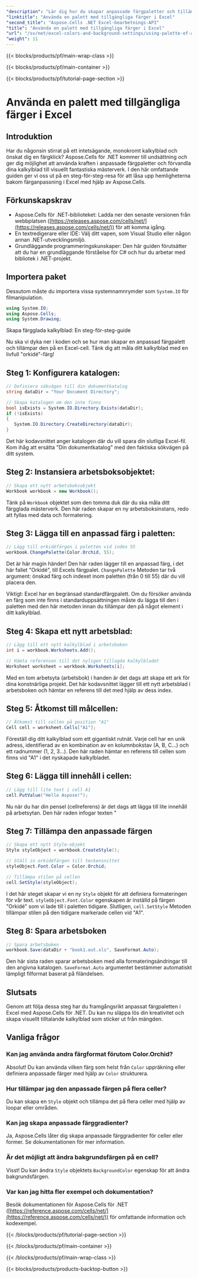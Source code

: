 ```yaml
---
"description": "Lär dig hur du skapar anpassade färgpaletter och tillämpar dem i dina Excel-kalkylblad med Aspose.Cells för .NET. Förbättra dina datas visuella attraktionskraft med livfulla färger och formateringsalternativ."
"linktitle": "Använda en palett med tillgängliga färger i Excel"
"second_title": "Aspose.Cells .NET Excel-bearbetnings-API"
"title": "Använda en palett med tillgängliga färger i Excel"
"url": "/sv/net/excel-colors-and-background-settings/using-palette-of-available-colors/"
"weight": 11
---
```


{{< blocks/products/pf/main-wrap-class >}}

{{< blocks/products/pf/main-container >}}

{{< blocks/products/pf/tutorial-page-section >}}

# Använda en palett med tillgängliga färger i Excel

## Introduktion
Har du någonsin stirrat på ett intetsägande, monokromt kalkylblad och önskat dig en färgklick? Aspose.Cells för .NET kommer till undsättning och ger dig möjlighet att använda kraften i anpassade färgpaletter och förvandla dina kalkylblad till visuellt fantastiska mästerverk. I den här omfattande guiden ger vi oss ut på en steg-för-steg-resa för att låsa upp hemligheterna bakom färganpassning i Excel med hjälp av Aspose.Cells. 

## Förkunskapskrav

- Aspose.Cells för .NET-biblioteket: Ladda ner den senaste versionen från webbplatsen ([https://releases.aspose.com/cells/net/](https://releases.aspose.com/cells/net/)) för att komma igång. 
- En textredigerare eller IDE: Välj ditt vapen, som Visual Studio eller någon annan .NET-utvecklingsmiljö. 
- Grundläggande programmeringskunskaper: Den här guiden förutsätter att du har en grundläggande förståelse för C# och hur du arbetar med bibliotek i .NET-projekt.

## Importera paket

Dessutom måste du importera vissa systemnamnrymder som `System.IO` för filmanipulation. 

```csharp
using System.IO;
using Aspose.Cells;
using System.Drawing;
```

Skapa färgglada kalkylblad: En steg-för-steg-guide

Nu ska vi dyka ner i koden och se hur man skapar en anpassad färgpalett och tillämpar den på en Excel-cell. Tänk dig att måla ditt kalkylblad med en livfull "orkidé"-färg!

## Steg 1: Konfigurera katalogen:

```csharp
// Definiera sökvägen till din dokumentkatalog
string dataDir = "Your Document Directory";

// Skapa katalogen om den inte finns
bool isExists = System.IO.Directory.Exists(dataDir);
if (!isExists)
{
   System.IO.Directory.CreateDirectory(dataDir);
}
```

Det här kodavsnittet anger katalogen där du vill spara din slutliga Excel-fil. Kom ihåg att ersätta "Din dokumentkatalog" med den faktiska sökvägen på ditt system.

## Steg 2: Instansiera arbetsboksobjektet:

```csharp
// Skapa ett nytt arbetsboksobjekt
Workbook workbook = new Workbook();
```

Tänk på `Workbook` objektet som den tomma duk där du ska måla ditt färgglada mästerverk. Den här raden skapar en ny arbetsboksinstans, redo att fyllas med data och formatering.

## Steg 3: Lägga till en anpassad färg i paletten:

```csharp
// Lägg till orkidéfärgen i paletten vid index 55
workbook.ChangePalette(Color.Orchid, 55);
```

Det är här magin händer! Den här raden lägger till en anpassad färg, i det här fallet "Orkidé", till Excels färgpalet. `ChangePalette` Metoden tar två argument: önskad färg och indexet inom paletten (från 0 till 55) där du vill placera den. 

Viktigt: Excel har en begränsad standardfärgpalett. Om du försöker använda en färg som inte finns i standarduppsättningen måste du lägga till den i paletten med den här metoden innan du tillämpar den på något element i ditt kalkylblad.

## Steg 4: Skapa ett nytt arbetsblad:

```csharp
// Lägg till ett nytt kalkylblad i arbetsboken
int i = workbook.Worksheets.Add();

// Hämta referensen till det nyligen tillagda kalkylbladet
Worksheet worksheet = workbook.Worksheets[i];
```

Med en tom arbetsyta (arbetsbok) i handen är det dags att skapa ett ark för dina konstnärliga projekt. Det här kodavsnittet lägger till ett nytt arbetsblad i arbetsboken och hämtar en referens till det med hjälp av dess index.

## Steg 5: Åtkomst till målcellen:

```csharp
// Åtkomst till cellen på position "A1"
Cell cell = worksheet.Cells["A1"];
```

Föreställ dig ditt kalkylblad som ett gigantiskt rutnät. Varje cell har en unik adress, identifierad av en kombination av en kolumnbokstav (A, B, C...) och ett radnummer (1, 2, 3...). Den här raden hämtar en referens till cellen som finns vid "A1" i det nyskapade kalkylbladet.

## Steg 6: Lägga till innehåll i cellen:

```csharp
// Lägg till lite text i cell A1
cell.PutValue("Hello Aspose!");
```

Nu när du har din pensel (cellreferens) är det dags att lägga till lite innehåll på arbetsytan. Den här raden infogar texten "

## Steg 7: Tillämpa den anpassade färgen

```csharp
// Skapa ett nytt Style-objekt
Style styleObject = workbook.CreateStyle();

// Ställ in orkidéfärgen till teckensnittet
styleObject.Font.Color = Color.Orchid;

// Tillämpa stilen på cellen
cell.SetStyle(styleObject);
```

I det här steget skapar vi en ny `Style` objekt för att definiera formateringen för vår text. `styleObject.Font.Color` egenskapen är inställd på färgen "Orkidé" som vi lade till i paletten tidigare. Slutligen, `cell.SetStyle` Metoden tillämpar stilen på den tidigare markerade cellen vid "A1".

## Steg 8: Spara arbetsboken

```csharp
// Spara arbetsboken
workbook.Save(dataDir + "book1.out.xls", SaveFormat.Auto);
```

Den här sista raden sparar arbetsboken med alla formateringsändringar till den angivna katalogen. `SaveFormat.Auto` argumentet bestämmer automatiskt lämpligt filformat baserat på filändelsen.

## Slutsats

Genom att följa dessa steg har du framgångsrikt anpassat färgpaletten i Excel med Aspose.Cells för .NET. Du kan nu släppa lös din kreativitet och skapa visuellt tilltalande kalkylblad som sticker ut från mängden. 

## Vanliga frågor

### Kan jag använda andra färgformat förutom Color.Orchid?
Absolut! Du kan använda vilken färg som helst från `Color` uppräkning eller definiera anpassade färger med hjälp av `Color` strukturera.

### Hur tillämpar jag den anpassade färgen på flera celler?
Du kan skapa en `Style` objekt och tillämpa det på flera celler med hjälp av loopar eller områden.

### Kan jag skapa anpassade färggradienter?
Ja, Aspose.Cells låter dig skapa anpassade färggradienter för celler eller former. Se dokumentationen för mer information.

### Är det möjligt att ändra bakgrundsfärgen på en cell?
Visst! Du kan ändra `Style` objektets `BackgroundColor` egenskap för att ändra bakgrundsfärgen.

### Var kan jag hitta fler exempel och dokumentation?
Besök dokumentationen för Aspose.Cells för .NET ([https://reference.aspose.com/cells/net/](https://reference.aspose.com/cells/net/)) för omfattande information och kodexempel.

{{< /blocks/products/pf/tutorial-page-section >}}

{{< /blocks/products/pf/main-container >}}

{{< /blocks/products/pf/main-wrap-class >}}

{{< blocks/products/products-backtop-button >}}